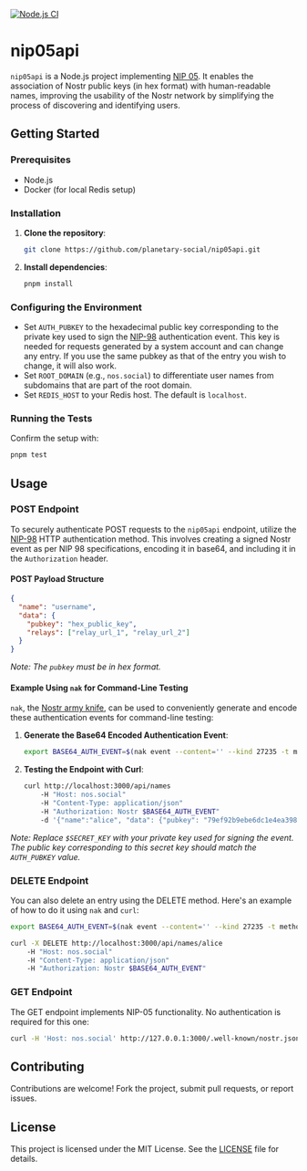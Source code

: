 [![Node.js CI](https://github.com/planetary-social/nip05api/actions/workflows/node.js.yml/badge.svg)](https://github.com/planetary-social/nip05api/actions/workflows/node.js.yml)

# nip05api

`nip05api` is a Node.js project implementing [NIP 05](https://github.com/nostr-protocol/nips/blob/master/05.md). It enables the association of Nostr public keys (in hex format) with human-readable names, improving the usability of the Nostr network by simplifying the process of discovering and identifying users.

## Getting Started

### Prerequisites
- Node.js
- Docker (for local Redis setup)

### Installation
1. **Clone the repository**:
   ```bash
   git clone https://github.com/planetary-social/nip05api.git
   ```
2. **Install dependencies**:
   ```bash
   pnpm install
   ```

### Configuring the Environment
- Set `AUTH_PUBKEY` to the hexadecimal public key corresponding to the private key used to sign the [NIP-98](https://github.com/nostr-protocol/nips/blob/master/98.md) authentication event. This key is needed for requests generated by a system account and can change any entry. If you use the same pubkey as that of the entry you wish to change, it will also work.
- Set `ROOT_DOMAIN` (e.g., `nos.social`) to differentiate user names from subdomains that are part of the root domain.
- Set `REDIS_HOST` to your Redis host. The default is `localhost`.

### Running the Tests
Confirm the setup with:
```bash
pnpm test
```

## Usage

### POST Endpoint

To securely authenticate POST requests to the `nip05api` endpoint, utilize the [NIP-98](https://github.com/nostr-protocol/nips/blob/master/98.md) HTTP authentication method. This involves creating a signed Nostr event as per NIP 98 specifications, encoding it in base64, and including it in the `Authorization` header.

#### POST Payload Structure
```json
{
  "name": "username",
  "data": {
    "pubkey": "hex_public_key",
    "relays": ["relay_url_1", "relay_url_2"]
  }
}
```
*Note: The `pubkey` must be in hex format.*

#### Example Using `nak` for Command-Line Testing

`nak`, the [Nostr army knife](https://github.com/fiatjaf/nak), can be used to conveniently generate and encode these authentication events for command-line testing:

1. **Generate the Base64 Encoded Authentication Event**:
   ```sh
   export BASE64_AUTH_EVENT=$(nak event --content='' --kind 27235 -t method='POST' -t u='http://nos.social/api/names' --sec $SECRET_KEY | base64)
   ```

2. **Testing the Endpoint with Curl**:
   ```sh
   curl http://localhost:3000/api/names 
       -H "Host: nos.social" 
       -H "Content-Type: application/json" 
       -H "Authorization: Nostr $BASE64_AUTH_EVENT" 
       -d '{"name":"alice", "data": {"pubkey": "79ef92b9ebe6dc1e4ea398f6477f227e95429627b0a33dc89b640e137b256be5", "relays":["wss://relay.nos.social", "wss://relay.damus.io"]}}'
   ```

*Note: Replace `$SECRET_KEY` with your private key used for signing the event. The public key corresponding to this secret key should match the `AUTH_PUBKEY` value.*

### DELETE Endpoint

You can also delete an entry using the DELETE method. Here's an example of how to do it using `nak` and `curl`:

```sh
export BASE64_AUTH_EVENT=$(nak event --content='' --kind 27235 -t method='DELETE' -t u='http://nos.social/.well-known/api/names/alice' --sec $SECRET_KEY | base64)

curl -X DELETE http://localhost:3000/api/names/alice 
    -H "Host: nos.social" 
    -H "Content-Type: application/json" 
    -H "Authorization: Nostr $BASE64_AUTH_EVENT"
```

### GET Endpoint

The GET endpoint implements NIP-05 functionality. No authentication is required for this one:

```sh
curl -H 'Host: nos.social' http://127.0.0.1:3000/.well-known/nostr.json?name=alice
```

## Contributing
Contributions are welcome! Fork the project, submit pull requests, or report issues.

## License
This project is licensed under the MIT License. See the [LICENSE](LICENSE) file for details.
